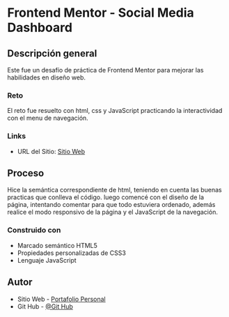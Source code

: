 # Frontend Mentor - Social Media Dashboard

## Descripción general

Este fue un desafío de práctica de Frontend Mentor para mejorar las habilidades en diseño web.

### Reto

El reto fue resuelto con html, css y JavaScript practicando la interactividad con el menu de navegación.

### Links

- URL del Sitio: [Sitio Web](https://danilovaron.github.io/Easybank-landing-page-master/)

## Proceso

Hice la semántica correspondiente de html, teniendo en cuenta las buenas practicas que conlleva el código. luego comencé con el diseño de la página, intentando comentar para que todo estuviera ordenado, además realice el modo responsivo de la página y el JavaScript de la navegación.

### Construido con

- Marcado semántico HTML5
- Propiedades personalizadas de CSS3
- Lenguaje JavaScript

## Autor

- Sitio Web - [Portafolio Personal](https://danilovaron.github.io/Portafolio/)
- Git Hub - [@Git Hub](https://github.com/DaniloVaron)
